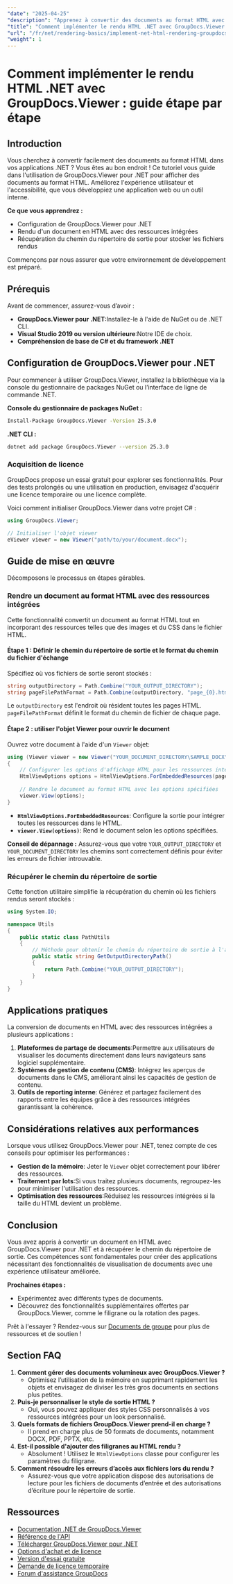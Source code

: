 ```yaml
---
"date": "2025-04-25"
"description": "Apprenez à convertir des documents au format HTML avec GroupDocs.Viewer pour .NET. Ce guide couvre la configuration, les étapes de rendu et les applications pratiques."
"title": "Comment implémenter le rendu HTML .NET avec GroupDocs.Viewer – Guide étape par étape"
"url": "/fr/net/rendering-basics/implement-net-html-rendering-groupdocs-viewer/"
"weight": 1
---
```


# Comment implémenter le rendu HTML .NET avec GroupDocs.Viewer : guide étape par étape

## Introduction

Vous cherchez à convertir facilement des documents au format HTML dans vos applications .NET ? Vous êtes au bon endroit ! Ce tutoriel vous guide dans l'utilisation de GroupDocs.Viewer pour .NET pour afficher des documents au format HTML. Améliorez l'expérience utilisateur et l'accessibilité, que vous développiez une application web ou un outil interne.

**Ce que vous apprendrez :**
- Configuration de GroupDocs.Viewer pour .NET
- Rendu d'un document en HTML avec des ressources intégrées
- Récupération du chemin du répertoire de sortie pour stocker les fichiers rendus

Commençons par nous assurer que votre environnement de développement est préparé.

## Prérequis

Avant de commencer, assurez-vous d’avoir :
- **GroupDocs.Viewer pour .NET**:Installez-le à l'aide de NuGet ou de .NET CLI.
- **Visual Studio 2019 ou version ultérieure**:Notre IDE de choix.
- **Compréhension de base de C# et du framework .NET**

## Configuration de GroupDocs.Viewer pour .NET

Pour commencer à utiliser GroupDocs.Viewer, installez la bibliothèque via la console du gestionnaire de packages NuGet ou l’interface de ligne de commande .NET.

**Console du gestionnaire de packages NuGet :**
```bash
Install-Package GroupDocs.Viewer -Version 25.3.0
```

**.NET CLI :**
```bash
dotnet add package GroupDocs.Viewer --version 25.3.0
```

### Acquisition de licence

GroupDocs propose un essai gratuit pour explorer ses fonctionnalités. Pour des tests prolongés ou une utilisation en production, envisagez d'acquérir une licence temporaire ou une licence complète.

Voici comment initialiser GroupDocs.Viewer dans votre projet C# :
```csharp
using GroupDocs.Viewer;

// Initialiser l'objet viewer
eViewer viewer = new Viewer("path/to/your/document.docx");
```

## Guide de mise en œuvre

Décomposons le processus en étapes gérables.

### Rendre un document au format HTML avec des ressources intégrées

Cette fonctionnalité convertit un document au format HTML tout en incorporant des ressources telles que des images et du CSS dans le fichier HTML.

#### Étape 1 : Définir le chemin du répertoire de sortie et le format du chemin du fichier d'échange

Spécifiez où vos fichiers de sortie seront stockés :
```csharp
string outputDirectory = Path.Combine("YOUR_OUTPUT_DIRECTORY");
string pageFilePathFormat = Path.Combine(outputDirectory, "page_{0}.html");
```
Le `outputDirectory` est l'endroit où résident toutes les pages HTML. `pageFilePathFormat` définit le format du chemin de fichier de chaque page.

#### Étape 2 : utiliser l'objet Viewer pour ouvrir le document

Ouvrez votre document à l'aide d'un `Viewer` objet:
```csharp
using (Viewer viewer = new Viewer("YOUR_DOCUMENT_DIRECTORY\SAMPLE_DOCX"))
{
    // Configurer les options d'affichage HTML pour les ressources intégrées
    HtmlViewOptions options = HtmlViewOptions.ForEmbeddedResources(pageFilePathFormat);
    
    // Rendre le document au format HTML avec les options spécifiées
    viewer.View(options);
}
```
- **`HtmlViewOptions.ForEmbeddedResources`**: Configure la sortie pour intégrer toutes les ressources dans le HTML.
- **`viewer.View(options)`**: Rend le document selon les options spécifiées.

**Conseil de dépannage :** Assurez-vous que votre `YOUR_OUTPUT_DIRECTORY` et `YOUR_DOCUMENT_DIRECTORY` les chemins sont correctement définis pour éviter les erreurs de fichier introuvable.

### Récupérer le chemin du répertoire de sortie

Cette fonction utilitaire simplifie la récupération du chemin où les fichiers rendus seront stockés :
```csharp
using System.IO;

namespace Utils
{
    public static class PathUtils
    {
        // Méthode pour obtenir le chemin du répertoire de sortie à l'aide d'un espace réservé cohérent
        public static string GetOutputDirectoryPath()
        {
            return Path.Combine("YOUR_OUTPUT_DIRECTORY");
        }
    }
}
```

## Applications pratiques

La conversion de documents en HTML avec des ressources intégrées a plusieurs applications :
1. **Plateformes de partage de documents**:Permettre aux utilisateurs de visualiser les documents directement dans leurs navigateurs sans logiciel supplémentaire.
2. **Systèmes de gestion de contenu (CMS)**: Intégrez les aperçus de documents dans le CMS, améliorant ainsi les capacités de gestion de contenu.
3. **Outils de reporting interne**: Générez et partagez facilement des rapports entre les équipes grâce à des ressources intégrées garantissant la cohérence.

## Considérations relatives aux performances

Lorsque vous utilisez GroupDocs.Viewer pour .NET, tenez compte de ces conseils pour optimiser les performances :
- **Gestion de la mémoire**: Jeter le `Viewer` objet correctement pour libérer des ressources.
- **Traitement par lots**:Si vous traitez plusieurs documents, regroupez-les pour minimiser l'utilisation des ressources.
- **Optimisation des ressources**:Réduisez les ressources intégrées si la taille du HTML devient un problème.

## Conclusion

Vous avez appris à convertir un document en HTML avec GroupDocs.Viewer pour .NET et à récupérer le chemin du répertoire de sortie. Ces compétences sont fondamentales pour créer des applications nécessitant des fonctionnalités de visualisation de documents avec une expérience utilisateur améliorée.

**Prochaines étapes :**
- Expérimentez avec différents types de documents.
- Découvrez des fonctionnalités supplémentaires offertes par GroupDocs.Viewer, comme le filigrane ou la rotation des pages.

Prêt à l'essayer ? Rendez-vous sur [Documents de groupe](https://purchase.groupdocs.com/buy) pour plus de ressources et de soutien !

## Section FAQ

1. **Comment gérer des documents volumineux avec GroupDocs.Viewer ?**
   - Optimisez l’utilisation de la mémoire en supprimant rapidement les objets et envisagez de diviser les très gros documents en sections plus petites.
2. **Puis-je personnaliser le style de sortie HTML ?**
   - Oui, vous pouvez appliquer des styles CSS personnalisés à vos ressources intégrées pour un look personnalisé.
3. **Quels formats de fichiers GroupDocs.Viewer prend-il en charge ?**
   - Il prend en charge plus de 50 formats de documents, notamment DOCX, PDF, PPTX, etc.
4. **Est-il possible d'ajouter des filigranes au HTML rendu ?**
   - Absolument ! Utilisez le `HtmlViewOptions` classe pour configurer les paramètres du filigrane.
5. **Comment résoudre les erreurs d’accès aux fichiers lors du rendu ?**
   - Assurez-vous que votre application dispose des autorisations de lecture pour les fichiers de documents d’entrée et des autorisations d’écriture pour le répertoire de sortie.

## Ressources
- [Documentation .NET de GroupDocs.Viewer](https://docs.groupdocs.com/viewer/net/)
- [Référence de l'API](https://reference.groupdocs.com/viewer/net/)
- [Télécharger GroupDocs.Viewer pour .NET](https://releases.groupdocs.com/viewer/net/)
- [Options d'achat et de licence](https://purchase.groupdocs.com/buy)
- [Version d'essai gratuite](https://releases.groupdocs.com/viewer/net/)
- [Demande de licence temporaire](https://purchase.groupdocs.com/temporary-license/)
- [Forum d'assistance GroupDocs](https://forum.groupdocs.com/c/viewer/9)